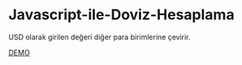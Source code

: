 # Javascript-ile-Doviz-Hesaplama
USD olarak girilen değeri diğer para birimlerine çevirir.



[DEMO]([https://www.google.com](http://dovizcevirici.free.nf/)http://dovizcevirici.free.nf/)
